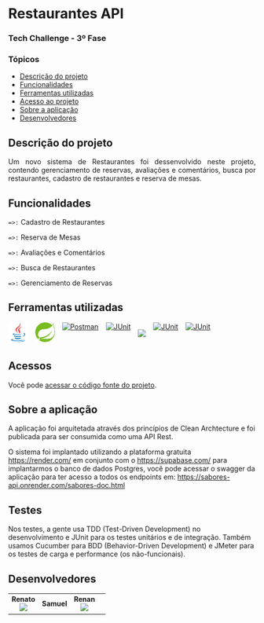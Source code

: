# Restaurantes API

### Tech Challenge - 3º Fase

### Tópicos

- [Descrição do projeto](#descrição-do-projeto)
- [Funcionalidades](#funcionalidades)
- [Ferramentas utilizadas](#ferramentas-utilizadas)
- [Acesso ao projeto](#acesso-ao-projeto)
- [Sobre a aplicação](#sobre-a-aplicação)
- [Desenvolvedores](#desenvolvedores)

## Descrição do projeto

<p align="justify">
Um novo sistema de Restaurantes foi dessenvolvido neste projeto, contendo gerenciamento de reservas, avaliações e comentários, busca por restaurantes, cadastro de restaurantes e reserva de mesas.
</p>

## Funcionalidades

`=>:` Cadastro de Restaurantes

`=>:` Reserva de Mesas

`=>:` Avaliações e Comentários

`=>:` Busca de Restaurantes

`=>:` Gerenciamento de Reservas


## Ferramentas utilizadas
<div style="display: flex; gap: 15px">
<a href="https://www.java.com" target="_blank"> 
    <img src="https://raw.githubusercontent.com/devicons/devicon/master/icons/java/java-original.svg" alt="Java" width="40" height="40"/> 
</a>

<a href="https://spring.io/" target="_blank"> 
    <img src="https://raw.githubusercontent.com/devicons/devicon/master/icons/spring/spring-original.svg" alt="Spring" width="40" height="40"/> 
</a>

<a href="https://www.postman.com/" target="_blank"> 
    <img src="https://cdn.jsdelivr.net/gh/devicons/devicon@latest/icons/postman/postman-original.svg" alt="Postman" width="40" /> 
</a>

<a href="https://junit.org/junit5/" target="_blank"> 
    <img src="https://camo.githubusercontent.com/47ab606787e47aee8033b92c8f1d05c0e74b9b81904550f35a8f54e39f6c993b/68747470733a2f2f6a756e69742e6f72672f6a756e6974352f6173736574732f696d672f6a756e6974352d6c6f676f2e706e67" alt="JUnit" width="40" height="40"/> 
</a>

<a href="https://www.postgresql.org/" target="_blank"> <img src="https://cdn.jsdelivr.net/gh/devicons/devicon@latest/icons/postgresql/postgresql-plain.svg" width="40"/> </a>

<a href="https://jmeter.apache.org/" target="_blank"> 
    <img src="https://jmeter.apache.org/images/logo.svg" alt="JUnit" width="100"/> 
</a>

<a href="https://cucumber.io/" target="_blank"> 
    <img src="https://cdn.jsdelivr.net/gh/devicons/devicon@latest/icons/cucumber/cucumber-plain.svg" alt="JUnit" width="40" /> 
</a>
</div>


## Acessos

Você pode [acessar o código fonte do projeto](https://github.com/urpdrum/sabores-api).

## Sobre a aplicação

A aplicação foi arquitetada através dos princípios de Clean Archtecture e foi publicada para ser consumida como uma API Rest.

O sistema foi implantado utilizando a plataforma gratuita https://render.com/ em conjunto com o https://supabase.com/ para implantarmos o banco de dados Postgres, você pode acessar o swagger da aplicação para ter acesso a todos os endpoints em:
https://sabores-api.onrender.com/sabores-doc.html

## Testes

Nos testes, a gente usa TDD (Test-Driven Development) no desenvolvimento e JUnit para os testes unitários e de integração. Também usamos Cucumber para BDD (Behavior-Driven Development) e JMeter para os testes de carga e performance (os não-funcionais).

## Desenvolvedores

<table align="center">
  <tr>
    <td align="center">
      <div>
                  <b> Renato  </b><br>
            <a href="https://www.linkedin.com/in/renato-pereira-drumond-a14987a9/)/" alt="Linkedin"><img src="https://img.shields.io/badge/LinkedIn-0077B5?style=for-the-badge&logo=linkedin&logoColor=white" height="20"></a>
                  </div>
    </td>

   <td align="center">
      <div>
                  <b> Samuel  </b><br>
                </div>
    </td>
<td align="center">
      <div>
                 <b> Renan   </b><br>
            <a href="https://www.linkedin.com/in/lucas-franco-barbosa-navarro-a51937221/" alt="Linkedin"><img src="https://img.shields.io/badge/LinkedIn-0077B5?style=for-the-badge&logo=linkedin&logoColor=white" height="20"></a>
                  </div>
    </td>
  <td align="center">
      
